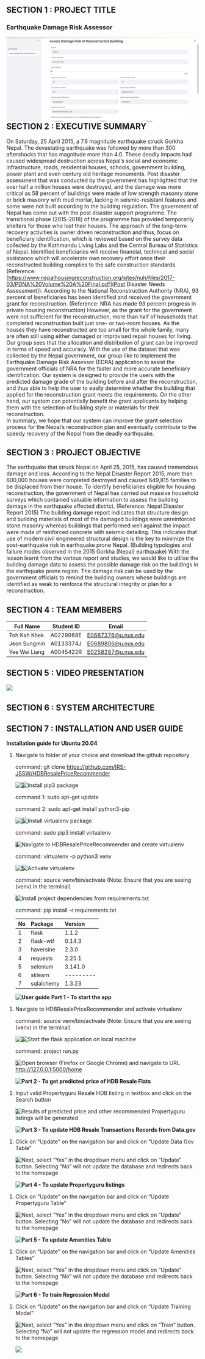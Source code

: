 ## SECTION 1 : PROJECT TITLE
### Earthquake Damage Risk Assessor
<img src="misc/Front_page.png" style="float: left; margin-right: 0px;" />

## SECTION 2 : EXECUTIVE SUMMARY
On Saturday, 25 April 2015, a 7.6 magnitude earthquake struck Gorkha Nepal. The devastating earthquake was followed by more than 300 aftershocks that has magnitude more than 4.0. These deadly impacts had caused widespread destruction across Nepal’s social and economic infrastructure, roads, residential houses, schools, government building, power plant and even century old heritage monuments. 
Post disaster assessment that was conducted by the government has highlighted that the over half a million houses were destroyed, and the damage was more critical as 58 percent of buildings were made of low strength masonry stone or brick masonry with mud mortar, lacking in seismic-resistant features and some were not built according to the building regulation. 
The government of Nepal has come out with the post disaster support programme. The transitional phase (2015-2018) of the programme has provided temporarily shelters for those who lost their houses. The approach of the long-term recovery activities is owner driven reconstruction and thus, focus on beneficiary identification, which is reviewed based on the survey data collected by the Kathmandu Living Labs and the Central Bureau of Statistics of Nepal. Identified beneficiaries will receive financial, technical and social assistance which will accelerate own recovery effort once their reconstructed building complies to the safe construction standards (Reference: [https://www.nepalhousingreconstruction.org/sites/nuh/files/2017-03/PDNA%20Volume%20A%20Final.pdf](Post Disaster Needs Assessment)). According to the National Reconstruction Authority (NRA), 93 percent of beneficiaries has been identified and received the government grant for reconstruction. (Reference: NRA has made 93 percent progress in private housing reconstruction)
However, as the grant for the government were not sufficient for the reconstruction, more than half of households that completed reconstruction built just one- or two-room houses. As the houses they have reconstructed are too small for the whole family, many are often still using either damaged or improvised repair houses for living.
Our group sees that the allocation and distribution of grant can be improved in terms of speed and accuracy. With the use of the dataset that was collected by the Nepal government, our group like to implement the Earthquake Damage Risk Assessor (EDRA) application to assist the government officials of NRA for the faster and more accurate beneficiary identification. 
Our system is designed to provide the users with the predicted damage grade of the building before and after the reconstruction, and thus able to help the user to easily determine whether the building that applied for the reconstruction grant meets the requirements. On the other hand, our system can potentially benefit the grant applicants by helping them with the selection of building style or materials for their reconstruction.  
In summary, we hope that our system can improve the grant selection process for the Nepal’s reconstruction plan and eventually contribute to the speedy recovery of the Nepal from the deadly earthquake.

## SECTION 3 : PROJECT OBJECTIVE
The earthquake that struck Nepal on April 25, 2015, has caused tremendous damage and loss. According to the Nepal Disaster Report 2015, more than 600,000 houses were completed destroyed and caused 649,815 families to be displaced from their house. To identify beneficiaries eligible for housing reconstruction, the government of Nepal has carried out massive household surveys which contained valuable information to assess the building damage in the earthquake affected district. (Reference: Nepal Disaster Report 2015)
The building damage report indicates that structure design and building materials of most of the damaged buildings were unreinforced stone masonry whereas buildings that performed well against the impact were made of reinforced concrete with seismic detailing. This indicates that use of modern civil engineered structural design is the key to minimize the post-earthquake risk in earthquake prone Nepal. (Building typologies and failure modes observed in the 2015 Gorkha (Nepal) earthquake)
With the lesson learnt from the various report and studies, we would like to utilise the building damage data to assess the possible damage risk on the buildings in the earthquake prone region. The damage risk can be used by the government officials to remind the building owners whose buildings are identified as weak to reinforce the structural integrity or plan for a reconstruction.

## SECTION 4 : TEAM MEMBERS

| Full Name | Student ID | Email |
|-----------|------------|-------|
|Toh Kah Khek|A0229968E|E0687376@u.nus.edu|
|Jeon Sungmin|A0133374J|E0689806@u.nus.edu|
|Yee Wei Liang|A0045422R|E0258287@u.nus.edu|

## SECTION 5 : VIDEO PRESENTATION

[![](http://img.youtube.com/vi/OBeyQfCPETg/0.jpg)](http://www.youtube.com/watch?v=OBeyQfCPETg "Video Presentation")


## SECTION 6 : SYSTEM ARCHITECTURE


## SECTION 7 : INSTALLATION AND USER GUIDE
**Installation guide for Ubuntu 20.04**

1. Navigate to folder of your choice and download the github repository

   command: git clone https://github.com/IRS-JSSW/HDBResalePriceRecommender

   <img src="Miscellaneous/Install Guide/Step1-1.png" style="float: left; margin-right: 0px;" />
   <img src="Miscellaneous/Install Guide/Step1-2.png" style="float: left; margin-right: 0px;" />

2. Install pip3 package

   command 1: sudo apt-get update
   
   command 2: sudo apt-get install python3-pip

   <img src="Miscellaneous/Install Guide/Step2-1.png" style="float: left; margin-right: 0px;" />
   <img src="Miscellaneous/Install Guide/Step2-2.png" style="float: left; margin-right: 0px;" />

3. Install virtualenv package

   command: sudo pip3 install virtualenv

   <img src="Miscellaneous/Install Guide/Step3.png" style="float: left; margin-right: 0px;" />

4. Navigate to HDBResalePriceRecommender and create virtualenv

   command: virtualenv -p python3 venv

   <img src="Miscellaneous/Install Guide/Step4-1.png" style="float: left; margin-right: 0px;" />
   <img src="Miscellaneous/Install Guide/Step4-2.png" style="float: left; margin-right: 0px;" />

5. Activate virtualenv

   command: source venv/bin/activate (Note: Ensure that you are seeing (venv) in the terminal)

   <img src="Miscellaneous/Install Guide/Step5.png" style="float: left; margin-right: 0px;" />

6. Install project dependencies from requirements.txt

   command: pip install -r requirements.txt

   | **No** | **Package** | **Version** |
   |----|---------|---------|
   | 1 | flask | 1.1.2 |
   | 2 | flask-wtf | 0.14.3 |
   | 3 | haversine | 2.3.0 |
   | 4 | requests | 2.25.1 |
   | 5 | selenium | 3.141.0 |
   | 6 | sklearn |---------|
   | 7 | sqlalchemy | 1.3.23 |

   <img src="Miscellaneous/Install Guide/Step6.png" style="float: left; margin-right: 0px;" />

**User guide**
**Part 1 - To start the app**
1. Navigate to HDBResalePriceRecommender and activate virtualenv
   
   command: source venv/bin/activate (Note: Ensure that you are seeing (venv) in the terminal) 
   
   <img src="Miscellaneous/User Guide/Step1-1.png" style="float: left; margin-right: 0px;" />
   <img src="Miscellaneous/User Guide/Step1-2.png" style="float: left; margin-right: 0px;" />

2. Start the flask application on local machine

   command: project run.py

   <img src="Miscellaneous/User Guide/Step2.png" style="float: left; margin-right: 0px;" />

3. Open browser (Firefox or Google Chrome) and navigate to URL http://127.0.0.1:5000/home

   <img src="Miscellaneous/User Guide/Step3.png" style="float: left; margin-right: 0px;" />

**Part 2 - To get predicted price of HDB Resale Flats**
1. Input valid Propertyguru Resale HDB listing in textbox and click on the Search button

   <img src="Miscellaneous/User Guide/Step4.png" style="float: left; margin-right: 0px;" />

2. Results of predicted price and other recommended Propertyguru listings will be generated

   <img src="Miscellaneous/Images/Poster.png" style="float: left; margin-right: 0px;" />

**Part 3 - To update HDB Resale Transactions Records from Data.gov**

1. Click on “Update” on the navigation bar and click on “Update Data Gov Table”

   <img src="Miscellaneous/User Guide/Step6.png" style="float: left; margin-right: 0px;" />

2. Next, select “Yes” in the dropdown menu and click on “Update” button. Selecting “No” will not update the database and redirects back to the homepage

   <img src="Miscellaneous/User Guide/Step7.png" style="float: left; margin-right: 0px;" />

**Part 4 - To update Propertyguru listings**

1. Click on “Update” on the navigation bar and click on “Update Propertyguru Table”

   <img src="Miscellaneous/User Guide/Step6.png" style="float: left; margin-right: 0px;" />

2. Next, select “Yes” in the dropdown menu and click on “Update” button. Selecting “No” will not update the database and redirects back to the homepage

   <img src="Miscellaneous/User Guide/Step8.png" style="float: left; margin-right: 0px;" />

**Part 5 - To update Amenities Table**

1. Click on “Update” on the navigation bar and click on “Update Amenities Tables”

   <img src="Miscellaneous/User Guide/Step6.png" style="float: left; margin-right: 0px;" />

2. Next, select “Yes” in the dropdown menu and click on “Update” button. Selecting “No” will not update the database and redirects back to the homepage

   <img src="Miscellaneous/User Guide/Step9.png" style="float: left; margin-right: 0px;" />

**Part 6 - To train Regression Model**

1. Click on “Update” on the navigation bar and click on “Update Training Model”

   <img src="Miscellaneous/User Guide/Step6.png" style="float: left; margin-right: 0px;" />

2. Next, select “Yes” in the dropdown menu and click on “Train” button. Selecting “No” will not update the regression model and redirects back to the homepage

   <img src="Miscellaneous/User Guide/Step10.png" style="float: left; margin-right: 0px;" />
